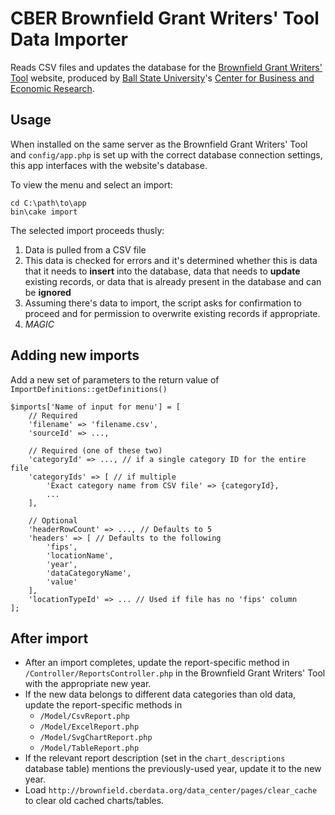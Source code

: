 # CBER Brownfield Grant Writers' Tool Data Importer

Reads CSV files and updates the database for the [Brownfield Grant Writers' Tool](http://brownfield.cberdata.org/)
website, produced by [Ball State University](http://bsu.edu)'s
[Center for Business and Economic Research](http://cberdata.org).

## Usage

When installed on the same server as the Brownfield Grant Writers' Tool and `config/app.php` is set up with the correct
database connection settings, this app interfaces with the website's database.

To view the menu and select an import:

    cd C:\path\to\app
    bin\cake import

The selected import proceeds thusly:

1. Data is pulled from a CSV file
2. This data is checked for errors and it's determined whether this is data that
it needs to **insert** into the database, data that needs to **update** existing records,
or data that is already present in the database and can be **ignored**
3. Assuming there's data to import, the script asks for confirmation to proceed and
for permission to overwrite existing records if appropriate.
4. *MAGIC*

Adding new imports
-------------------------
Add a new set of parameters to the return value of `ImportDefinitions::getDefinitions()`
```
$imports['Name of input for menu'] = [
    // Required
    'filename' => 'filename.csv',
    'sourceId' => ...,
    
    // Required (one of these two)  
    'categoryId' => ..., // if a single category ID for the entire file
    'categoryIds' => [ // if multiple
        'Exact category name from CSV file' => {categoryId},
        ...
    ],
    
    // Optional
    'headerRowCount' => ..., // Defaults to 5
    'headers' => [ // Defaults to the following
        'fips',
        'locationName',
        'year',
        'dataCategoryName',
        'value'
    ],
    'locationTypeId' => ... // Used if file has no 'fips' column
];
```

After import
------------

- After an import completes, update the report-specific method in `/Controller/ReportsController.php` in the Brownfield 
Grant Writers' Tool with the appropriate new year.
- If the new data belongs to different data categories than old data, update the report-specific methods in
  - `/Model/CsvReport.php`
  - `/Model/ExcelReport.php`
  - `/Model/SvgChartReport.php`
  - `/Model/TableReport.php`
- If the relevant report description (set in the `chart_descriptions` database table) mentions the previously-used
year, update it to the new year.
- Load `http://brownfield.cberdata.org/data_center/pages/clear_cache` to clear old cached charts/tables.
